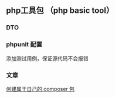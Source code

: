 ## php工具包 （php basic tool）

### DTO


### phpunit 配置
添加测试用例，保证源代码不会报错



### 文章

[创建属于自己的 composer 包](https://dmf-code.github.io/posts/54650cde2a44/)


